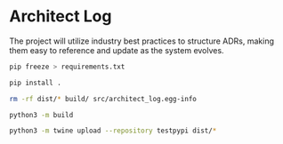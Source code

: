 # Architect Log
The project will utilize industry best practices to structure ADRs, making them easy to reference and update as the system evolves.

```bash
pip freeze > requirements.txt

pip install .

rm -rf dist/* build/ src/architect_log.egg-info

python3 -m build

python3 -m twine upload --repository testpypi dist/*
```
